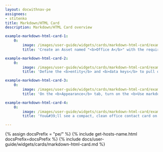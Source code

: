 ```yaml
---
layout: docwithnav-pe
assignees:
- stitenko
title: Markdown/HTML Card
description: Markdown/HTML Card overview

example-markdown-html-card-1:
    0:
        image: /images/user-guide/widgets/cards/markdown-html-card/example-markdown-html-card-1-pe.png
        title: 'Create an Asset named "<b>Office A</b>" with the required attributes.'

example-markdown-html-card-2:
    0:
        image: /images/user-guide/widgets/cards/markdown-html-card/example-markdown-html-card-2-pe.png
        title: 'Define the <b>entity</b> and <b>data keys</b> to pull data from.'

example-markdown-html-card-3:
    0:
        image: /images/user-guide/widgets/cards/markdown-html-card/example-markdown-html-card-3-pe.png
        title: 'On the <b>Appearance</b> tab, turn on the <b>Use markdown/HTML value function</b>. Paste the <b>Markdown/HTML value function</b> and enter CSS. Click <b>Add</b>.'

example-markdown-html-card-4:
    0:
        image: /images/user-guide/widgets/cards/markdown-html-card/example-markdown-html-card-4-pe.png
        title: 'You&#39;ll see a compact, clean office contact card on the dashboard.'

---
```


{% assign docsPrefix = "pe/" %}
{% include get-hosts-name.html docsPrefix=docsPrefix %}
{% include docs/user-guide/widgets/cards/markdown-html-card.md %}